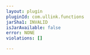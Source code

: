 ```yaml
---
layout: plugin
pluginId: com.ullink.functions
jarSha1: INVALID
isJarAvailable: false
error: NONE
violations: []

---
```


